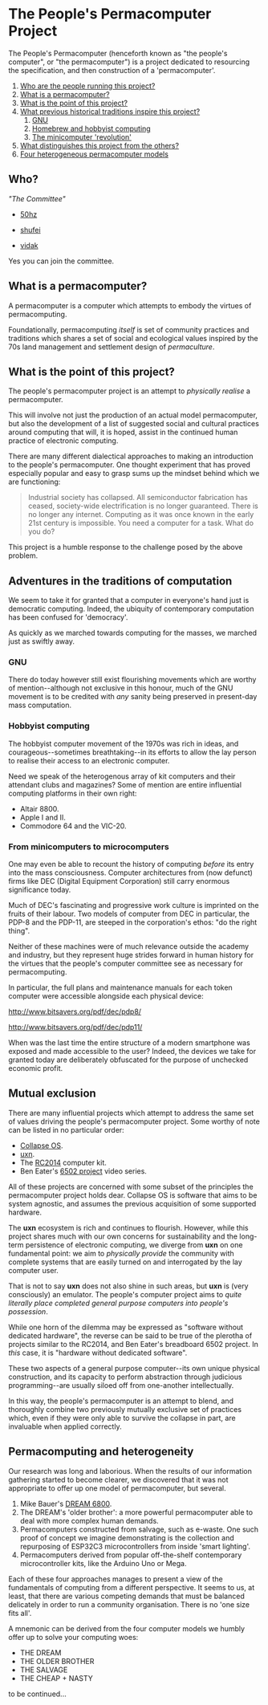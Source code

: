 # The People's Permacomputer Project

The People's Permacomputer (henceforth known as "the people's
computer", or "the permacomputer") is a project dedicated to
resourcing the specification, and then construction of a
'permacomputer'.

1. [Who are the people running this project?](https://sr.ht/~vidak/peoples-permacomputer/#who)
2. [What is a permacomputer?](https://sr.ht/~vidak/peoples-permacomputer/#what-is-a-permacomputer)
3. [What is the point of this project?](https://sr.ht/~vidak/peoples-permacomputer/#what-is-the-point-of-this-project)
4. [What previous historical traditions inspire this
   project?](https://sr.ht/~vidak/peoples-permacomputer/#adventures-in-the-traditions-of-computation)
    1. [GNU](https://sr.ht/~vidak/peoples-permacomputer/#gnu)
	2. [Homebrew and hobbyist computing](https://sr.ht/~vidak/peoples-permacomputer/#hobbyist-computing)
	3. [The minicomputer 'revolution'](https://sr.ht/~vidak/peoples-permacomputer/#from-minicomputers-to-microcomputers)
5. [What distinguishes this project from the others?](https://sr.ht/~vidak/peoples-permacomputer/#mutual-exclusion)
6. [Four heterogeneous permacomputer models](https://sr.ht/~vidak/peoples-permacomputer/#permacomputing-and-heterogeneity)

## Who?

*"The Committee"*

- [50hz](https://cathode.church/@50htz)

- [shufei](https://social.sdf.org/@Shufei)

- [vidak](https://mastodon.sdf.org/@vidak)

Yes you can join the committee.

## What is a permacomputer?

A permacomputer is a computer which attempts to embody the virtues of
permacomputing.

Foundationally, permacomputing _itself_ is set of community practices
and traditions which shares a set of social and ecological values
inspired by the 70s land management and settlement design of
_permaculture_.

## What is the point of this project?

The people's permacomputer project is an attempt to _physically
realise_ a permacomputer.

This will involve not just the production of an actual model
permacomputer, but also the development of a list of suggested social
and cultural practices around computing that will, it is hoped, assist
in the continued human practice of electronic computing.

There are many different dialectical approaches to making an
introduction to the people's permacomputer. One thought experiment
that has proved especially popular and easy to grasp sums up the
mindset behind which we are functioning:

> Industrial society has collapsed. All semiconductor fabrication has
> ceased, society-wide electrification is no longer guaranteed. There
> is no longer any internet. Computing as it was once known in the early
> 21st century is impossible. You need a computer for a task. What do
> you do?

This project is a humble response to the challenge posed by the above
problem.

## Adventures in the traditions of computation

We seem to take it for granted that a computer in everyone's hand just
is democratic computing. Indeed, the ubiquity of contemporary
computation has been confused for 'democracy'.

As quickly as we marched towards computing for the masses, we marched
just as swiftly away.

### GNU

There do today however still exist flourishing movements which are
worthy of mention--although not exclusive in this honour, much of the
GNU movement is to be credited with _any_ sanity being preserved in
present-day mass computation.

### Hobbyist computing

The hobbyist computer movement of the 1970s was rich in ideas, and
courageous--sometimes breathtaking--in its efforts to allow the lay
person to realise their access to an electronic computer.

Need we speak of the heterogenous array of kit computers and their
attendant clubs and magazines? Some of mention are entire influential
computing platforms in their own right:

- Altair 8800.
- Apple I and II.
- Commodore 64 and the VIC-20.

### From minicomputers to microcomputers

One may even be able to recount the history of computing *before* its
entry into the mass consciousness. Computer architectures from (now
defunct) firms like DEC (Digital Equipment Corporation) still carry
enormous significance today.

Much of DEC's fascinating and progressive work culture is imprinted on
the fruits of their labour. Two models of computer from DEC in
particular, the PDP-8 and the PDP-11, are steeped in the corporation's
ethos: "do the right thing". 

Neither of these machines were of much relevance outside the academy
and industry, but they represent huge strides forward in human history
for the virtues that the people's computer committee see as necessary
for permacomputing.

In particular, the full plans and maintenance manuals for each token
computer were accessible alongside each physical device:

http://www.bitsavers.org/pdf/dec/pdp8/

http://www.bitsavers.org/pdf/dec/pdp11/

When was the last time the entire structure of a modern smartphone was
exposed and made accessible to the user? Indeed, the devices we take
for granted today are deliberately obfuscated for the purpose of
unchecked economic profit.

## Mutual exclusion

There are many influential projects which attempt to address the same
set of values driving the people's permacomputer project. Some worthy
of note can be listed in no particular order:

- [Collapse OS](http://collapseos.org/).
- [uxn](https://100r.co/site/uxn.html).
- The [RC2014](https://rc2014.co.uk/) computer kit.
- Ben Eater's [6502 project](https://eater.net/6502) video series.

All of these projects are concerned with some subset of the principles
the permacomputer project holds dear. Collapse OS is software that
aims to be system agnostic, and assumes the previous acquisition of
some supported hardware.

The **uxn** ecosystem is rich and continues to flourish. However,
while this project shares much with our own concerns for
sustainability and the long-term persistence of electronic computing,
we diverge from **uxn** on one fundamental point: we aim to
_physically provide_ the community with complete systems that are
easily turned on and interrogated by the lay computer user.

That is not to say **uxn** does not also shine in such areas, but
**uxn** is (very consciously) an emulator. The people's computer
project aims to _quite literally place completed general purpose
computers into people's possession_.

While one horn of the dilemma may be expressed as "software without
dedicated hardware", the reverse can be said to be true of the
plerotha of projects similar to the RC2014, and Ben Eater's breadboard
6502 project. In _this_ case, it is "hardware without dedicated
software".

These two aspects of a general purpose computer--its own unique
physical construction, and its capacity to perform abstraction through
judicious programming--are usually siloed off from one-another
intellectually.

In this way, the people's permacomputer is an attempt to blend, and
thoroughly combine two previously mutually exclusive set of practices
which, even if they were only able to survive the collapse in part,
are invaluable when applied correctly.

## Permacomputing and heterogeneity

Our research was long and laborious. When the results of our
information gathering started to become clearer, we discovered that it
was not appropriate to offer up one model of permacomputer, but
several.

1. Mike Bauer's [DREAM 6800](http://www.mjbauer.biz/DREAM6800.htm).
2. The DREAM's 'older brother': a more powerful permacomputer able to
   deal with more complex human demands.
3. Permacomputers constructed from salvage, such as e-waste. One such
   proof of concept we imagine demonstrating is the collection and
   repurposing of ESP32C3 microcontrollers from inside 'smart
   lighting'.
4. Permacomputers derived from popular off-the-shelf contemporary
   microcontroller kits, like the Arduino Uno or Mega.

Each of these four approaches manages to present a view of the
fundamentals of computing from a different perspective. It seems to
us, at least, that there are various competing demands that must be
balanced delicately in order to run a community organisation. There is
no 'one size fits all'.

A mnemonic can be derived from the four computer models we humbly
offer up to solve your computing woes:

- THE DREAM 
- THE OLDER BROTHER
- THE SALVAGE
- THE CHEAP + NASTY

to be continued...
